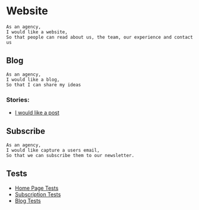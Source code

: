 # Website

	As an agency,
	I would like a website,
	So that people can read about us, the team, our experience and contact us

## Blog

	As an agency,
	I would like a blog,
	So that I can share my ideas

### Stories:
* [I would like a post](./post.md)

## Subscribe

	As an agency,
	I would like capture a users email,
	So that we can subscribe them to our newsletter.

## Tests
* [Home Page Tests](../test/specs/website/home.spec.js)
* [Subscription Tests](../test/specs/website/subscribe.spec.js)
* [Blog Tests](../test/specs/website/blog.spec.js)
